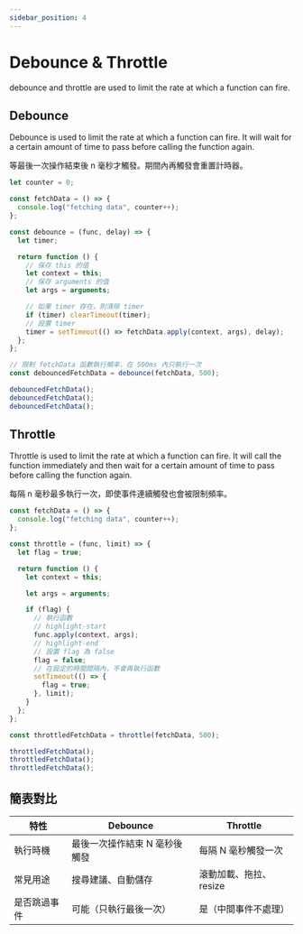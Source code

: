 ```yaml
---
sidebar_position: 4
---
```


# Debounce & Throttle

debounce and throttle are used to limit the rate at which a function can fire.

## Debounce

Debounce is used to limit the rate at which a function can fire. It will wait for a certain amount of time to pass before calling the function again.

等最後一次操作結束後 n 毫秒才觸發。期間內再觸發會重置計時器。

```javascript
let counter = 0;

const fetchData = () => {
  console.log("fetching data", counter++);
};

const debounce = (func, delay) => {
  let timer;

  return function () {
    // 保存 this 的值
    let context = this;
    // 保存 arguments 的值
    let args = arguments;

    // 如果 timer 存在，則清除 timer
    if (timer) clearTimeout(timer);
    // 設置 timer
    timer = setTimeout(() => fetchData.apply(context, args), delay);
  };
};

// 限制 fetchData 函數執行頻率，在 500ms 內只執行一次
const debouncedFetchData = debounce(fetchData, 500);

debouncedFetchData();
debouncedFetchData();
debouncedFetchData();
```

## Throttle

Throttle is used to limit the rate at which a function can fire. It will call the function immediately and then wait for a certain amount of time to pass before calling the function again.

每隔 n 毫秒最多執行一次，即使事件連續觸發也會被限制頻率。

```javascript
const fetchData = () => {
  console.log("fetching data", counter++);
};

const throttle = (func, limit) => {
  let flag = true;

  return function () {
    let context = this;

    let args = arguments;

    if (flag) {
      // 執行函數
      // highlight-start
      func.apply(context, args);
      // highlight-end
      // 設置 flag 為 false
      flag = false;
      // 在設定的時間間隔內，不會再執行函數
      setTimeout(() => {
        flag = true;
      }, limit);
    }
  };
};

const throttledFetchData = throttle(fetchData, 500);

throttledFetchData();
throttledFetchData();
throttledFetchData();
```

## 簡表對比

| 特性         | Debounce                      | Throttle               |
| ------------ | ----------------------------- | ---------------------- |
| 執行時機     | 最後一次操作結束 N 毫秒後觸發 | 每隔 N 毫秒觸發一次    |
| 常見用途     | 搜尋建議、自動儲存            | 滾動加載、拖拉、resize |
| 是否跳過事件 | 可能（只執行最後一次）        | 是（中間事件不處理）   |
